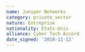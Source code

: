 ```yaml
---
name: Juniper Networks
category: private_sector
nature: Entreprise
nationality: Etats-Unis
alliance: Cyber Tech Accord
date_signed: '2018-11-12'
---
```

    